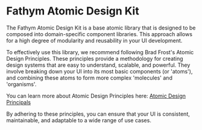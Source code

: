 # Fathym Atomic Design Kit

The Fathym Atomic Design Kit is a base atomic library that is designed to be
composed into domain-specific component libraries. This approach allows for a
high degree of modularity and reusability in your UI development.

To effectively use this library, we recommend following Brad Frost's Atomic
Design Principles. These principles provide a methodology for creating design
systems that are easy to understand, scalable, and powerful. They involve
breaking down your UI into its most basic components (or 'atoms'), and combining
these atoms to form more complex 'molecules' and 'organisms'.

You can learn more about Atomic Design Principles here:
[Atomic Design Principals](https://atomicdesign.bradfrost.com/chapter-2/)

By adhering to these principles, you can ensure that your UI is consistent,
maintainable, and adaptable to a wide range of use cases.
